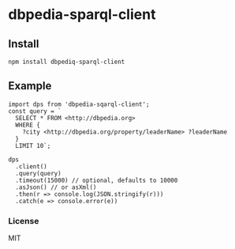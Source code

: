 # dbpedia-sparql-client

## Install
`npm install dbpediq-sparql-client`

## Example

```
import dps from 'dbpedia-sqarql-client';
const query = `
  SELECT * FROM <http://dbpedia.org>
  WHERE {
    ?city <http://dbpedia.org/property/leaderName> ?leaderName
  }
  LIMIT 10`;

dps
  .client() 
  .query(query)
  .timeout(15000) // optional, defaults to 10000
  .asJson() // or asXml()
  .then(r => console.log(JSON.stringify(r)))
  .catch(e => console.error(e))

```

### License
MIT
